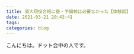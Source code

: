```yaml
---
title: 東大現役合格に塾・予備校は必要なかった【体験談】
date: 2021-03-21 20:43:41
tags:
categories: blog
---
```


こんにちは。ドット会中の人です。
